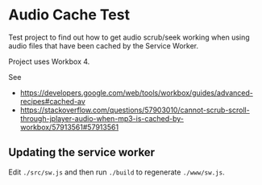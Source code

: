 # Audio Cache Test
Test project to find out how to get audio scrub/seek working when using audio files that have been cached by the Service
Worker.

Project uses Workbox 4. 

See
* https://developers.google.com/web/tools/workbox/guides/advanced-recipes#cached-av 
* https://stackoverflow.com/questions/57903010/cannot-scrub-scroll-through-jplayer-audio-when-mp3-is-cached-by-workbox/57913561#57913561

## Updating the service worker
Edit ```./src/sw.js``` and then run ```./build``` to regenerate ```./www/sw.js```.